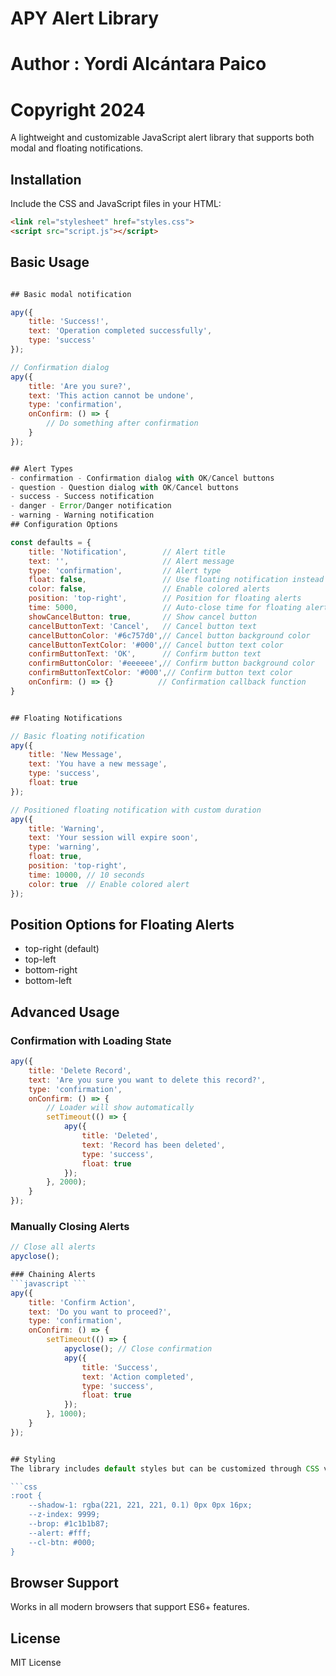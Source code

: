 
# APY Alert Library
# Author : Yordi Alcántara Paico
# Copyright 2024

A lightweight and customizable JavaScript alert library that supports both modal and floating notifications.

## Installation

Include the CSS and JavaScript files in your HTML:

```html
<link rel="stylesheet" href="styles.css">
<script src="script.js"></script>
 ```


## Basic Usage
```javascript  Simple success alert

## Basic modal notification 

apy({
    title: 'Success!',
    text: 'Operation completed successfully',
    type: 'success'
});

// Confirmation dialog
apy({
    title: 'Are you sure?',
    text: 'This action cannot be undone',
    type: 'confirmation',
    onConfirm: () => {
        // Do something after confirmation
    }
});


## Alert Types
- confirmation - Confirmation dialog with OK/Cancel buttons
- question - Question dialog with OK/Cancel buttons
- success - Success notification
- danger - Error/Danger notification
- warning - Warning notification
## Configuration Options

const defaults = {
    title: 'Notification',        // Alert title
    text: '',                     // Alert message
    type: 'confirmation',         // Alert type
    float: false,                 // Use floating notification instead of modal
    color: false,                 // Enable colored alerts
    position: 'top-right',        // Position for floating alerts
    time: 5000,                   // Auto-close time for floating alerts (ms)
    showCancelButton: true,       // Show cancel button
    cancelButtonText: 'Cancel',   // Cancel button text
    cancelButtonColor: '#6c757d0',// Cancel button background color
    cancelButtonTextColor: '#000',// Cancel button text color
    confirmButtonText: 'OK',      // Confirm button text
    confirmButtonColor: '#eeeeee',// Confirm button background color
    confirmButtonTextColor: '#000',// Confirm button text color
    onConfirm: () => {}          // Confirmation callback function
}


## Floating Notifications

// Basic floating notification
apy({
    title: 'New Message',
    text: 'You have a new message',
    type: 'success',
    float: true
});

// Positioned floating notification with custom duration
apy({
    title: 'Warning',
    text: 'Your session will expire soon',
    type: 'warning',
    float: true,
    position: 'top-right',
    time: 10000, // 10 seconds
    color: true  // Enable colored alert
});
 ```

## Position Options for Floating Alerts
- top-right (default)
- top-left
- bottom-right
- bottom-left
## Advanced Usage
### Confirmation with Loading State
```javascript
apy({
    title: 'Delete Record',
    text: 'Are you sure you want to delete this record?',
    type: 'confirmation',
    onConfirm: () => {
        // Loader will show automatically
        setTimeout(() => {
            apy({
                title: 'Deleted',
                text: 'Record has been deleted',
                type: 'success',
                float: true
            });
        }, 2000);
    }
});
 ```

### Manually Closing Alerts
```javascript
// Close all alerts
apyclose();

### Chaining Alerts 
```javascript ```
apy({
    title: 'Confirm Action',
    text: 'Do you want to proceed?',
    type: 'confirmation',
    onConfirm: () => {
        setTimeout(() => {
            apyclose(); // Close confirmation
            apy({
                title: 'Success',
                text: 'Action completed',
                type: 'success',
                float: true
            });
        }, 1000);
    }
});


## Styling
The library includes default styles but can be customized through CSS variables:

```css
:root {
    --shadow-1: rgba(221, 221, 221, 0.1) 0px 0px 16px;
    --z-index: 9999;
    --brop: #1c1b1b87;
    --alert: #fff;
    --cl-btn: #000;
}
 ```

## Browser Support
Works in all modern browsers that support ES6+ features.

## License
MIT License
